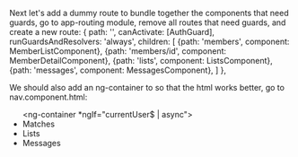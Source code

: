 Next let's add a dummy route to bundle together the components that need guards, go to app-routing module, remove all routes that need guards, and create a new route:
  {
    path: '',
    canActivate: [AuthGuard],
    runGuardsAndResolvers: 'always',
    children: [
      {path: 'members', component: MemberListComponent},
      {path: 'members/id', component: MemberDetailComponent},
      {path: 'lists', component: ListsComponent},
      {path: 'messages', component: MessagesComponent},
    ]
  },

We should also add an ng-container to so that the html works better, go to nav.component.html:
            <ul class="navbar-nav mr-auto">
              <ng-container *ngIf="currentUser$ | async">
                <li class="nav-item">
                    <a class="nav-link" routerLinkActive="active" routerLink="/members">Matches</a>
                </li>
                <li class="nav-item">
                    <a class="nav-link" routerLinkActive="active" routerLink="/lists">Lists</a>
                </li>
                <li class="nav-item">
                    <a class="nav-link" routerLinkActive="active" routerLink="/messages">Messages</a>
                </li>
              </ng-container>
            </ul>